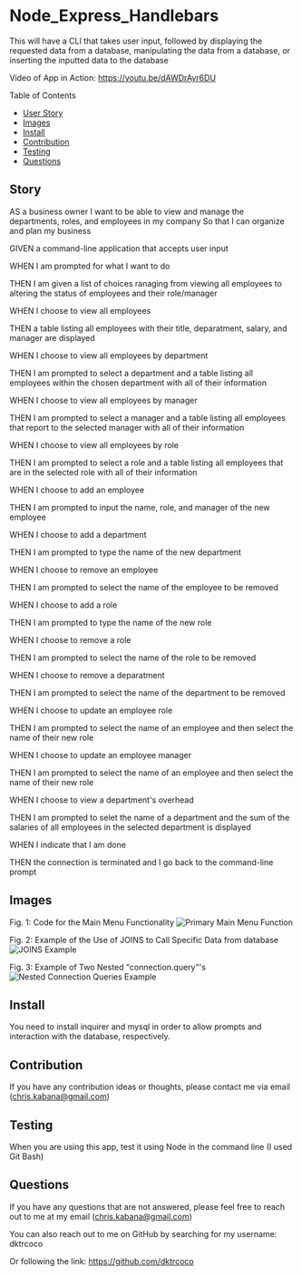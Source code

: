 # Node_Express_Handlebars

This will have a CLI that takes user input, followed by displaying the requested data from a database, manipulating the data from a database, or inserting the inputted data to the database

Video of App in Action: https://youtu.be/dAWDrAyr6DU

Table of Contents
* [User Story](#story)
* [Images](#images)
* [Install](#install)
* [Contribution](#contribution)
* [Testing](#testing)
* [Questions](#questions)

## Story

AS a business owner
I want to be able to view and manage the departments, roles, and employees in my company
So that I can organize and plan my business

GIVEN a command-line application that accepts user input

WHEN I am prompted for what I want to do

THEN I am given a list of choices ranaging from viewing all employees to altering the status of employees and their role/manager

WHEN I choose to view all employees

THEN a table listing all employees with their title, deparatment, salary, and manager are displayed

WHEN I choose to view all employees by department

THEN I am prompted to select a department and a table listing all employees within the chosen department with all of their information

WHEN I choose to view all employees by manager

THEN I am prompted to select a manager and a table listing all employees that report to the selected manager with all of their information

WHEN I choose to view all employees by role

THEN I am prompted to select a role and a table listing all employees that are in the selected role with all of their information

WHEN I choose to add an employee

THEN I am prompted to input the name, role, and manager of the new employee

WHEN I choose to add a department

THEN I am prompted to type the name of the new department

WHEN I choose to remove an employee

THEN I am prompted to select the name of the employee to be removed

WHEN I choose to add a role

THEN I am prompted to type the name of the new role

WHEN I choose to remove a role

THEN I am prompted to select the name of the role to be removed

WHEN I choose to remove a deparatment

THEN I am prompted to select the name of the department to be removed

WHEN I choose to update an employee role

THEN I am prompted to select the name of an employee and then select the name of their new role 

WHEN I choose to update an employee manager

THEN I am prompted to select the name of an employee and then select the name of their new role

WHEN I choose to view a department's overhead

THEN I am prompted to selet the name of a department and the sum of the salaries of all employees in the selected department is displayed

WHEN I indicate that I am done

THEN the connection is terminated and I go back to the command-line prompt

## Images

Fig. 1: Code for the Main Menu Functionality
![Primary Main Menu Function](/Primary.PNG)

Fig. 2: Example of the Use of JOINS to Call Specific Data from database
![JOINS Example](/ViewAll.PNG)

Fig. 3: Example of Two Nested "connection.query"'s
![Nested Connection Queries Example](/NestedConnectionQueries.PNG)

## Install

You need to install inquirer and mysql in order to allow prompts and interaction with the database, respectively.

## Contribution

If you have any contribution ideas or thoughts, please contact me via email (chris.kabana@gmail.com)

## Testing

When you are using this app, test it using Node in the command line (I used Git Bash)

## Questions

If you have any questions that are not answered, please feel free to reach out to me at my email (chris.kabana@gmail.com)

You can also reach out to me on GitHub by searching for my username: dktrcoco

Or following the link: https://github.com/dktrcoco
